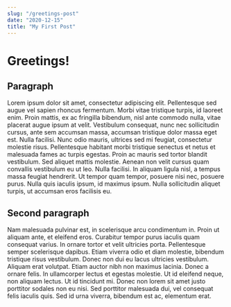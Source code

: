 ```yaml
---
slug: "/greetings-post"
date: "2020-12-15"
title: "My First Post"
---
```


# Greetings!

## Paragraph

Lorem ipsum dolor sit amet, consectetur adipiscing elit. Pellentesque sed augue vel sapien rhoncus fermentum. Morbi vitae tristique turpis, id laoreet enim. Proin mattis, ex ac fringilla bibendum, nisl ante commodo nulla, vitae placerat augue ipsum at velit. Vestibulum consequat, nunc nec sollicitudin cursus, ante sem accumsan massa, accumsan tristique dolor massa eget est. Nulla facilisi. Nunc odio mauris, ultrices sed mi feugiat, consectetur molestie risus. Pellentesque habitant morbi tristique senectus et netus et malesuada fames ac turpis egestas. Proin ac mauris sed tortor blandit vestibulum. Sed aliquet mattis molestie. Aenean non velit cursus quam convallis vestibulum eu ut leo. Nulla facilisi. In aliquam ligula nisl, a tempus massa feugiat hendrerit. Ut tempor quam tempor, posuere nisi nec, posuere purus. Nulla quis iaculis ipsum, id maximus ipsum. Nulla sollicitudin aliquet turpis, ut accumsan eros facilisis eu.

## Second paragraph

Nam malesuada pulvinar est, in scelerisque arcu condimentum in. Proin ut aliquam ante, et eleifend eros. Curabitur tempor purus iaculis quam consequat varius. In ornare tortor et velit ultricies porta. Pellentesque semper scelerisque dapibus. Etiam viverra odio et diam molestie, bibendum tristique risus vestibulum. Donec non dui eu lacus ultricies vestibulum. Aliquam erat volutpat. Etiam auctor nibh non maximus lacinia. Donec a ornare felis. In ullamcorper lectus et egestas molestie. Ut id eleifend neque, non aliquam lectus. Ut id tincidunt mi. Donec non lorem sit amet justo porttitor sodales non eu nisi. Sed porttitor malesuada dui, vel consequat felis iaculis quis. Sed id urna viverra, bibendum est ac, elementum erat.
